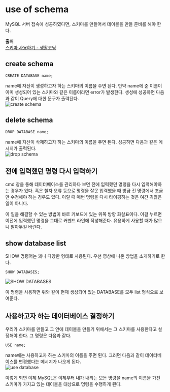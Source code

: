 # use of schema
  
MySQL 서버 접속에 성공하였다면, 스키마를 만들어서 테이블을 만들 준비를 해야 한다.  
  
**출처**  
<a href = "https://opentutorials.org/course/3161/19535" target = "_blank">스키마 사용하기 - 생활코딩</a>  
  
## create schema
  
	CREATE DATABASE name;  
  
name에 자신이 생성하고자 하는 스키마의 이름을 주면 된다. 만약 name에 준 이름이 이미 생성되어 있는 스키마와 같은 이름이라면 error가 발생한다. 생성에 성공하면 다음과 같이 Query에 대한 문구가 출력된다.  
![create schema](https://user-images.githubusercontent.com/51042546/81031211-7d97f180-8ec6-11ea-9fba-ca7de090d3b9.png)  
  
## delete schema
  
	DROP DATABASE name;
  
name에 자신이 삭제하고자 하는 스키마의 이름을 주면 된다. 성공하면 다음과 같은 메시지가 출력된다.  
![drop schema](https://user-images.githubusercontent.com/51042546/81031333-df585b80-8ec6-11ea-8299-da2bba214d0a.png)  
  
## 전에 입력했던 명령 다시 입력하기
  
cmd 창을 통해 데이터베이스를 관리하다 보면 전에 입력했던 명령을 다시 입력해야하는 경우가 있다. 혹은 철자 오류 등으로 명령을 잘못 입력했을 때 방금 전 명령에서 조금만 수정해야 하는 경우도 있다. 이럴 때 매번 명령을 다시 타이핑하는 것은 여간 귀찮은 일이 아니다.  
  
이 일을 해결할 수 있는 방법이 바로 키보드에 있는 위쪽 방향 화살표이다. 이걸 누르면 이전에 입력했던 명령을 그대로 커멘드 라인에 작성해준다. 유용하게 사용할 때가 많으니 알아두길 바란다.  
  
## show database list
  
SHOW 명령어는 꽤나 다양한 형태로 사용된다. 우선 영상에 나온 방법을 소개하기로 한다.  
  
	SHOW DATABASES;
  
![SHOW DATABASES](https://user-images.githubusercontent.com/51042546/81031640-e469da80-8ec7-11ea-8c26-17864789e9cc.png)  
  
이 명령을 사용하면 위와 같이 현재 생성되어 있는 DATABASE를 모두 list 형식으로 보여준다.  
  
## 사용하고자 하는 데이터베이스 결정하기
  
우리가 스키마를 만들고 그 안에 테이블을 만들기 위해서는 그 스키마를 사용한다고 설정해야 한다. 그 명령은 다음과 같다.  
  
	USE name;
  
name에는 사용하고자 하는 스키마의 이름을 주면 된다. 그러면 다음과 같이 데이터베이스를 변경했다는 메시지가 나오게 된다.  
![use database](https://user-images.githubusercontent.com/51042546/81031760-4cb8bc00-8ec8-11ea-8c85-b03aaccabc7c.png)  
  
이렇게 되면 이제 MySQL은 이제부터 내가 내리는 모든 명령을 name의 이름을 가진 스키마가 가지고 있는 테이블을 대상으로 명령을 수행하게 된다.  
